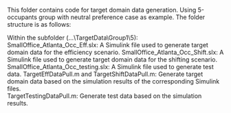 This folder contains code for target domain data generation. Using 5-occupants group with neutral preference case as example. The folder structure is as follows:

Within the subfolder (...\TargetData\Group1\5):
SmallOffice_Atlanta_Occ_Eff.slx: A Simulink file used to generate target domain data for the efficiency scenario.
SmallOffice_Atlanta_Occ_Shift.slx: A Simulink file used to generate target domain data for the shifting scenario.
SmallOffice_Atlanta_Occ_testing.slx: A Simulink file used to generate test data.
TargetEffDataPull.m and TargetShiftDataPull.m: Generate target domain data based on the simulation results of the corresponding Simulink files.  
TargetTestingDataPull.m: Generate test data based on the simulation results.

